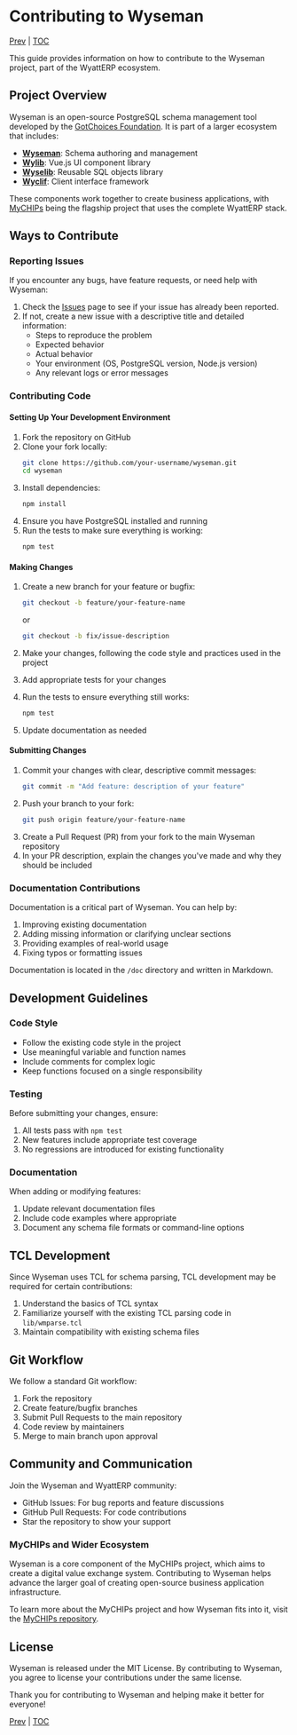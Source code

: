 # Contributing to Wyseman

[Prev](future.md) | [TOC](README.md)

This guide provides information on how to contribute to the Wyseman project, part of the WyattERP ecosystem.

## Project Overview

Wyseman is an open-source PostgreSQL schema management tool developed by the [GotChoices Foundation](https://gotchoices.org). It is part of a larger ecosystem that includes:

- **[Wyseman](https://github.com/gotchoices/wyseman)**: Schema authoring and management
- **[Wylib](https://github.com/gotchoices/wylib)**: Vue.js UI component library
- **[Wyselib](https://github.com/gotchoices/wyselib)**: Reusable SQL objects library
- **[Wyclif](https://github.com/gotchoices/wyclif)**: Client interface framework

These components work together to create business applications, with [MyCHIPs](https://github.com/gotchoices/mychips) being the flagship project that uses the complete WyattERP stack.

## Ways to Contribute

### Reporting Issues

If you encounter any bugs, have feature requests, or need help with Wyseman:

1. Check the [Issues](https://github.com/gotchoices/wyseman/issues) page to see if your issue has already been reported.
2. If not, create a new issue with a descriptive title and detailed information:
   - Steps to reproduce the problem
   - Expected behavior
   - Actual behavior
   - Your environment (OS, PostgreSQL version, Node.js version)
   - Any relevant logs or error messages

### Contributing Code

#### Setting Up Your Development Environment

1. Fork the repository on GitHub
2. Clone your fork locally:
   ```bash
   git clone https://github.com/your-username/wyseman.git
   cd wyseman
   ```
3. Install dependencies:
   ```bash
   npm install
   ```
4. Ensure you have PostgreSQL installed and running
5. Run the tests to make sure everything is working:
   ```bash
   npm test
   ```

#### Making Changes

1. Create a new branch for your feature or bugfix:
   ```bash
   git checkout -b feature/your-feature-name
   ```
   or
   ```bash
   git checkout -b fix/issue-description
   ```

2. Make your changes, following the code style and practices used in the project
3. Add appropriate tests for your changes
4. Run the tests to ensure everything still works:
   ```bash
   npm test
   ```
5. Update documentation as needed

#### Submitting Changes

1. Commit your changes with clear, descriptive commit messages:
   ```bash
   git commit -m "Add feature: description of your feature"
   ```
2. Push your branch to your fork:
   ```bash
   git push origin feature/your-feature-name
   ```
3. Create a Pull Request (PR) from your fork to the main Wyseman repository
4. In your PR description, explain the changes you've made and why they should be included

### Documentation Contributions

Documentation is a critical part of Wyseman. You can help by:

1. Improving existing documentation
2. Adding missing information or clarifying unclear sections
3. Providing examples of real-world usage
4. Fixing typos or formatting issues

Documentation is located in the `/doc` directory and written in Markdown.

## Development Guidelines

### Code Style

- Follow the existing code style in the project
- Use meaningful variable and function names
- Include comments for complex logic
- Keep functions focused on a single responsibility

### Testing

Before submitting your changes, ensure:

1. All tests pass with `npm test`
2. New features include appropriate test coverage
3. No regressions are introduced for existing functionality

### Documentation

When adding or modifying features:

1. Update relevant documentation files
2. Include code examples where appropriate
3. Document any schema file formats or command-line options

## TCL Development

Since Wyseman uses TCL for schema parsing, TCL development may be required for certain contributions:

1. Understand the basics of TCL syntax
2. Familiarize yourself with the existing TCL parsing code in `lib/wmparse.tcl`
3. Maintain compatibility with existing schema files

## Git Workflow

We follow a standard Git workflow:

1. Fork the repository
2. Create feature/bugfix branches
3. Submit Pull Requests to the main repository
4. Code review by maintainers
5. Merge to main branch upon approval

## Community and Communication

Join the Wyseman and WyattERP community:

- GitHub Issues: For bug reports and feature discussions
- GitHub Pull Requests: For code contributions
- Star the repository to show your support

### MyCHIPs and Wider Ecosystem

Wyseman is a core component of the MyCHIPs project, which aims to create a digital value exchange system. Contributing to Wyseman helps advance the larger goal of creating open-source business application infrastructure.

To learn more about the MyCHIPs project and how Wyseman fits into it, visit the [MyCHIPs repository](https://github.com/gotchoices/mychips).

## License

Wyseman is released under the MIT License. By contributing to Wyseman, you agree to license your contributions under the same license.

Thank you for contributing to Wyseman and helping make it better for everyone!

[Prev](future.md) | [TOC](README.md)